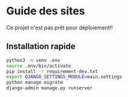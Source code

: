 # Guide des sites

Ce projet n'est pas prêt pour déploiement!!

## Installation rapide

```bash
python3 -m venv .env
source .env/bin/activate
pip install -r requirement-dev.txt
export DJANGO_SETTINGS_MODULE=main.settings
python manage migrate
django-admin manage.py runserver
```
